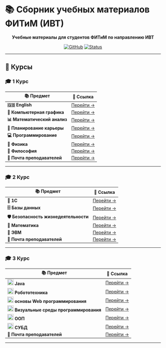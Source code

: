 
# 📚 Сборник учебных материалов ФИТиМ (ИВТ)

<div align="center">

**Учебные материалы для студентов ФИТиМ по направлению ИВТ**

[![GitHub](https://img.shields.io/badge/GitHub-Repository-blue?style=for-the-badge&logo=github)](https://github.com/Lesyalys/Study)
[![Status](https://img.shields.io/badge/Status-Active-success?style=for-the-badge)](https://github.com/Lesyalys/Study)

</div>

---

## 🎯 Курсы

### 🎓 **1 Курс**
<div align="center">

| 📚 Предмет | 🔗 Ссылка |
|------------|------------|
| **🇬🇧 English** | [Перейти →](https://github.com/Lesyalys/Study/tree/main/course%201/English) |
| **🎨 Компьютерная графика** | [Перейти →](https://github.com/Lesyalys/Study/tree/main/course%201/%D0%9A%D0%BE%D0%BC%D0%BF%20%D0%93%D1%80%D0%B0%D1%84%D0%B8%D0%BA%D0%B0) |
| **📊 Математический анализ** | [Перейти →](https://github.com/Lesyalys/Study/tree/main/course%201/%D0%9C%D0%B0%D1%82%20%D0%90%D0%BD%D0%B0%D0%BB%D0%B8%D0%B7) |
| **💼 Планирование карьеры** | [Перейти →](https://github.com/Lesyalys/Study/tree/main/course%201/%D0%9F%D0%BB%D0%B0%D0%BD%D0%B8%D1%80%D0%BE%D0%B2%D0%B0%D0%BD%D0%B8%D0%B5%20%D0%BA%D0%B0%D1%80%D1%8C%D0%B5%D1%80%D1%8B%20(%D0%9F%D0%9A)%20%D0%BB%D0%B5%D0%BA%D1%86%D0%B8%D0%B8%20(%D0%BA%D0%BE%D0%BD%D1%81%D0%BF%D0%B5%D0%BA%D1%82%D1%8B%20%D0%9D%D0%95%20%D0%9D%D0%A3%D0%96%D0%9D%D0%AB)) |
| **💻 Программирование** | [Перейти →](https://github.com/Lesyalys/Study/tree/main/course%201/%D0%9F%D1%80%D0%BE%D0%B3%D1%80%D0%B0%D0%BC%D0%BC%D0%B8%D1%80%D0%BE%D0%B2%D0%B0%D0%BD%D0%B8%D0%B5%20(%D0%BB%D0%B5%D0%BA%D1%86%D0%B8%D0%B8%20%2B%20%D0%BF%D1%80%D0%B0%D0%BA%D1%82%D0%B8%D0%BA%D0%B0)) |
| **🔬 Физика** | [Перейти →](https://github.com/Lesyalys/Study/tree/main/course%201/%D0%A4%D0%B8%D0%B7%D0%B8%D0%BA%D0%B0) |
| **🧠 Философия** | [Перейти →](https://github.com/Lesyalys/Study/tree/main/course%201/%D0%A4%D0%B8%D0%BB%D0%BE%D1%81%D0%BE%D1%84%D0%B8%D1%8F) |
| **📧 Почта преподавателей** | [Перейти →](https://github.com/Lesyalys/Study/blob/main/course%201/%D0%9F%D0%BE%D1%87%D1%82%D0%B0%20%D0%BF%D1%80%D0%B5%D0%BF%D0%BE%D0%B4%D0%B0%D0%B2%D0%B0%D1%82%D0%B5%D0%BB%D0%B5%D0%B9.txt) |

</div>

---

### 🎓 **2 Курс**
<div align="center">

| 📚 Предмет | 🔗 Ссылка |
|------------|------------|
| **🏢 1С** | [Перейти →](https://github.com/Lesyalys/Study/tree/main/course%202/1C) |
| **🗄️ Базы данных** | [Перейти →](https://github.com/Lesyalys/Study/tree/main/course%202/%D0%91%D0%94) |
| **🛡️ Безопасность жизнедеятельности** | [Перейти →](https://github.com/Lesyalys/Study/tree/main/course%202/%D0%91%D0%96) |
| **📐 Математика** | [Перейти →](https://github.com/Lesyalys/Study/tree/main/course%202/%D0%9C%D0%B0%D1%82%D0%B5%D0%BC%D0%B0%D1%82%D0%B8%D0%BA%D0%B0) |
| **💾 ЭВМ** | [Перейти →](https://github.com/Lesyalys/Study/tree/main/course%202/%D0%AD%D0%92%D0%9C) |
| **📧 Почта преподавателей** | [Перейти →](https://github.com/Lesyalys/Study/blob/main/course%202/%D0%9F%D0%BE%D1%87%D1%82%D0%B0%20%D0%BF%D1%80%D0%B5%D0%BF%D0%BE%D0%B4%D0%B0%D0%B2%D0%B0%D1%82%D0%B5%D0%BB%D0%B5%D0%B9.txt) |

</div>

---

### 🎓 **3 Курс**
<div align="center">

| 📚 Предмет | 🔗 Ссылка |
|------------|------------|
| **<img src="https://cdn.iconscout.com/icon/free/png-512/free-java-logo-icon-svg-download-png-3029997.png?f=webp&w=512" width="20" height="20"> Java** | [Перейти →](https://github.com/Lesyalys/Study/tree/main/course%203/Java) |
| **<img src="https://cdn.iconscout.com/icon/free/png-512/free-robot-icon-svg-download-png-9273963.png?f=webp&w=512" width="20" height="20"> Робототехника** | [Перейти →](https://github.com/Lesyalys/Study/tree/main/course%203/%D0%A0%D0%BE%D0%B1%D0%BE%D1%82%D0%BE%D1%82%D0%B5%D1%85%D0%BD%D0%B8%D0%BA%D0%B0) |
| **<img src="https://cdn.iconscout.com/icon/free/png-512/free-web-icon-svg-download-png-458408.png?f=webp&w=512" width="20" height="20"> основы Web программирования** | [Перейти →](https://github.com/Lesyalys/Study/tree/main/course%203/Web) |
| **<img src="![alt text](image.png)" width="20" height="20"> Визуальные среды программирования** | [Перейти →](https://github.com/Lesyalys/Study/tree/main/course%203/%D0%92%D0%B8%D0%B7%D1%83%D0%B0%D0%BB%D1%8C%D0%BD%D1%8B%D0%B5%20%D1%81%D1%80%D0%B5%D0%B4%D1%8B%20%D0%BF%D1%80%D0%BE%D0%B3%D1%80%D0%B0%D0%BC%D0%BC%D0%B8%D1%80%D0%BE%D0%B2%D0%B0%D0%BD%D0%B8%D1%8F/labs) |
| **<img src="![alt text](image-1.png)" width="20" height="20"> ООП** | [Перейти →](https://github.com/Lesyalys/Study/tree/main/course%203/%D0%9E%D0%9E%D0%9F) |
| **<img src="![alt text](image-2.png)" width="20" height="20"> СУБД** | [Перейти →](https://github.com/Lesyalys/Study/tree/main/course%203/%D0%A1%D0%A3%D0%91%D0%94) |
| **📧 Почта преподавателей** | [Перейти →](https://github.com/Lesyalys/Study/blob/main/course%203/%D0%9F%D0%BE%D1%87%D1%82%D0%B0%20%D0%BF%D1%80%D0%B5%D0%BF%D0%BE%D0%B4%D0%B0%D0%B2%D0%B0%D1%82%D0%B5%D0%BB%D0%B5%D0%B9.txt) |

</div>

---

